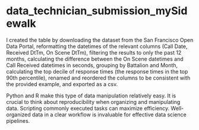# data_technician_submission_mySidewalk

I created the table by downloading the dataset from the San Francisco Open Data Portal, reformatting the datetimes of the relevant columns (Call Date, Received DtTm, On Scene DtTm), filtering the results to only the past 12 months, calculating the difference between the On Scene datetimes and Call Received datetimes in seconds, grouping by Battalion and Month, calculating the top decile of response times (the response times in the top 90th percentile), renamed and reordered the columns to be consistent with the provided example, and exported as a csv.

Python and R make this type of data manipulation relatively easy.  It is crucial to think about reproducibility when organizing and manipulating data.  Scripting commonly executed tasks can maximize efficiency.  Well-organized data in a clear workflow is invaluable for effective data science pipelines.
